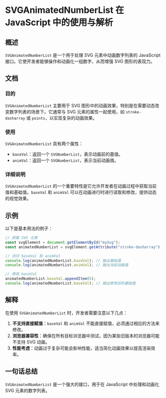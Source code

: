 <!--
Meta Description: # SVGAnimatedNumberList 在 JavaScript 中的使用与解析 ## 概述 `SVGAnimatedNumberList` 是一个用于处理 SVG 元素中动画数字列表的 JavaScript 接口。它使开发者能够操作和动画化一组数字，从而增强 SVG 图形的表现力。 ## ...
Meta Keywords: baseval, svganimatednumberlist, svg, animval, animatednumberlist
-->

# SVGAnimatedNumberList 在 JavaScript 中的使用与解析

## 概述
`SVGAnimatedNumberList` 是一个用于处理 SVG 元素中动画数字列表的 JavaScript 接口。它使开发者能够操作和动画化一组数字，从而增强 SVG 图形的表现力。

## 文档
### 目的
`SVGAnimatedNumberList` 主要用于 SVG 图形中的动画效果，特别是在需要动态改变数字列表的场景下。它通常与 SVG 元素的属性一起使用，如 `stroke-dasharray` 或 `points`，以实现复杂的动画效果。

### 使用
`SVGAnimatedNumberList` 具有两个属性：
- `baseVal`：返回一个 `SVGNumberList`，表示动画前的基值。
- `animVal`：返回一个 `SVGNumberList`，表示当前动画值。

### 详细说明
`SVGAnimatedNumberList` 的一个重要特性是它允许开发者在动画过程中获取当前值和基础值。`baseVal` 和 `animVal` 可以在动画进行时进行读取和修改，提供动态的视觉效果。

## 示例
以下是基本用法的例子：

```javascript
// 获取 SVG 元素
const svgElement = document.getElementById("mySvg");
const animatedNumberList = svgElement.getAttribute("stroke-dasharray");

// 访问 baseVal 和 animVal
console.log(animatedNumberList.baseVal); // 输出基础值
console.log(animatedNumberList.animVal); // 输出当前动画值

// 修改 baseVal
animatedNumberList.baseVal.appendItem(5);
console.log(animatedNumberList.baseVal); // 输出修改后的基础值
```

## 解释
在使用 `SVGAnimatedNumberList` 时，开发者需要注意以下几点：
1. **不支持直接赋值**：`baseVal` 和 `animVal` 不能直接赋值，必须通过相应的方法来修改。
2. **浏览器兼容性**：确保在所有目标浏览器中测试，因为某些旧版本的浏览器可能不支持 SVG 动画。
3. **性能考虑**：动画过于复杂可能会影响性能，适当简化动画效果以提高渲染效率。

## 一句话总结
`SVGAnimatedNumberList` 是一个强大的接口，用于在 JavaScript 中处理和动画化 SVG 元素的数字列表。
